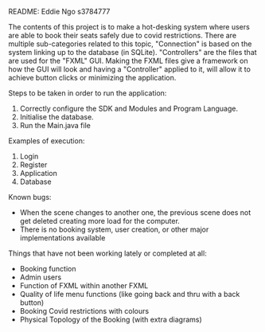 README:
Eddie Ngo s3784777

The contents of this project is to make a hot-desking system where users are able to book their seats safely due to covid restrictions.
There are multiple sub-categories related to this topic, "Connection" is based on the system linking up to the database (in SQLite).
"Controllers" are the files that are used for the "FXML" GUI. Making the FXML files give a framework on how the GUI will look and having a "Controller" applied to it,
will allow it to achieve button clicks or minimizing the application. 

Steps to be taken in order to run the application:
1. Correctly configure the SDK and Modules and Program Language.
2. Initialise the database. 
3. Run the Main.java file

Examples of execution:
1. Login
2. Register
3. Application
4. Database

Known bugs:
- When the scene changes to another one, the previous scene does not get deleted creating more load for the computer.
- There is no booking system, user creation, or other major implementations available

Things that have not been working lately or completed at all:
- Booking function
- Admin users
- Function of FXML within another FXML
- Quality of life menu functions (like going back and thru with a back button)
- Booking Covid restrictions with colours 
- Physical Topology of the Booking (with extra diagrams)

